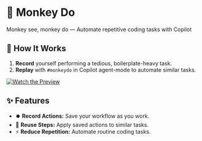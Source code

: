 # 🐒 Monkey Do

Monkey see, monkey do — Automate repetitive coding tasks with Copilot

## 🚀 How It Works

1. **Record** yourself performing a tedious, boilerplate-heavy task.
2. **Replay** with `#monkeydo` in Copilot agent-mode to automate similar tasks.

[![Watch the Preview](https://img.youtube.com/vi/-1kwB__kGMU/0.jpg)](https://youtu.be/-1kwB__kGMU)

## ✨ Features

- ⏺️ **Record Actions:** Save your workflow as you work.
- 🔁 **Reuse Steps:** Apply saved actions to similar tasks.
- ⚡ **Reduce Repetition:** Automate routine coding tasks.
